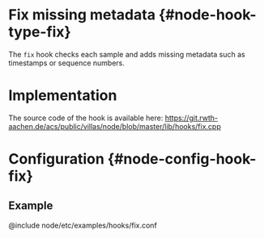# Fix missing metadata {#node-hook-type-fix}

The `fix` hook checks each sample and adds missing metadata such as timestamps or sequence numbers.

# Implementation

The source code of the hook is available here:
https://git.rwth-aachen.de/acs/public/villas/node/blob/master/lib/hooks/fix.cpp

# Configuration {#node-config-hook-fix}

## Example

@include node/etc/examples/hooks/fix.conf
